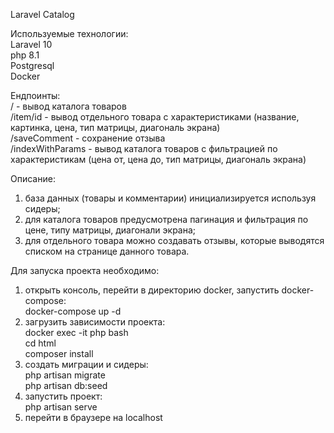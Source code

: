 Laravel Catalog 

Используемые технологии:\
Laravel 10\
php 8.1\
Postgresql\
Docker
  
Ендпоинты:  
/     		  - вывод каталога товаров  
/item/id          - вывод отдельного товара с характеристиками (название, картинка, цена, тип матрицы, диагональ экрана)  
/saveComment      - сохранение отзыва  
/indexWithParams  - вывод каталога товаров с фильтрацией по характеристикам (цена от, цена до, тип матрицы, диагональ экрана)  

Описание:
1. база данных (товары и комментарии) инициализируется используя сидеры;
2. для каталога товаров предусмотрена пагинация и фильтрация по цене, типу матрицы, диагонали экрана;
3. для отдельного товара можно создавать отзывы, которые выводятся списком на странице данного товара.

Для запуска проекта необходимо:  
1. открыть консоль, перейти в директорию docker, запустить docker-compose:  
	docker-compose up -d  
2. загрузить зависимости проекта:  
	docker exec -it php bash  
	cd html  
	composer install  
3. создать миграции и сидеры:  
	php artisan migrate  
	php artisan db:seed  
4. запустить проект:   
	php artisan serve  
5. перейти в браузере на localhost

